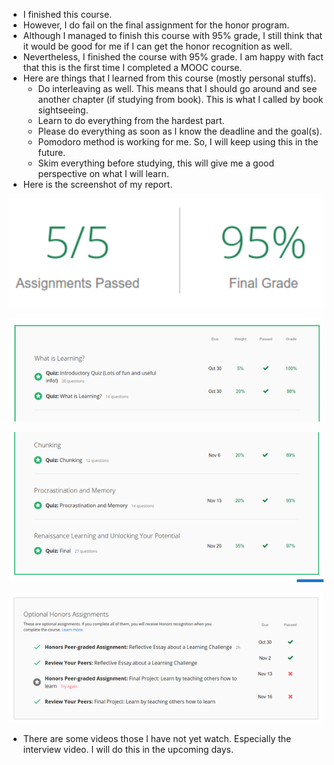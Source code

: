 * I finished this course.
* However, I do fail on the final assignment for the honor program.
* Although I managed to finish this course with 95% grade, I still think that it would be good for me if I can get the honor recognition as well.
* Nevertheless, I finished the course with 95% grade. I am happy with fact that this is the first time I completed a MOOC course.
* Here are things that I learned from this course (mostly personal stuffs).
    * Do interleaving as well. This means that I should go around and see another chapter (if studying from book). This is what I called by book sightseeing.
    * Learn to do everything from the hardest part.
    * Please do everything as soon as I know the deadline and the goal(s).
    * Pomodoro method is working for me. So, I will keep using this in the future.
    * Skim everything before studying, this will give me a good perspective on what I will learn.
* Here is the screenshot of my report.

![./20161128-0212-cet-20-1.png](./20161128-0212-cet-20-1.png)

![./20161128-0212-cet-20-2.png](./20161128-0212-cet-20-2.png)

![./20161128-0212-cet-20-3.png](./20161128-0212-cet-20-3.png)

![./20161128-0212-cet-20-4.png](./20161128-0212-cet-20-4.png)

* There are some videos those I have not yet watch. Especially the interview video. I will do this in the upcoming days.